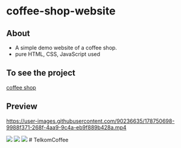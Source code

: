 # coffee-shop-website

## About
 -  A simple demo website of a coffee shop.
 -  pure HTML, CSS, JavaScript used
 
 ## To see the project
[coffee shop](https://demo-coffee-website.netlify.app/)

## Preview


https://user-images.githubusercontent.com/90236635/178750698-9988f371-268f-4aa9-9c4a-eb9f889b428a.mp4


<img src="https://user-images.githubusercontent.com/90236635/178748916-430dc7cd-3239-4506-a90f-5bb575a46b60.png" >
<img src="https://user-images.githubusercontent.com/90236635/178748931-dea8f6c8-e77e-421f-8925-e6f2acdfc7e7.png" >
<img src="https://user-images.githubusercontent.com/90236635/178748928-963bbd72-9deb-4525-ba80-dac499006dec.png" >
# TelkomCoffee
